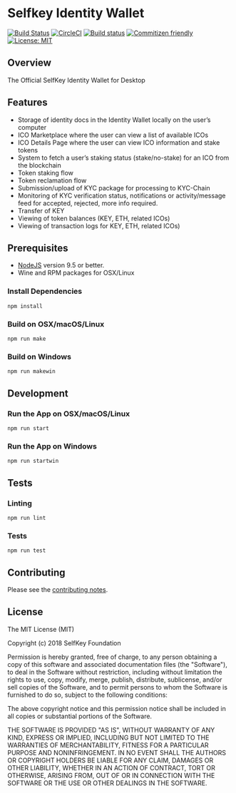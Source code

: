 # Selfkey Identity Wallet

[![Build Status](https://travis-ci.org/altninja/Identity-Wallet.svg?branch=standards)](https://travis-ci.org/altninja/Identity-Wallet) [![CircleCI](https://circleci.com/gh/altninja/Identity-Wallet.svg?style=svg)](https://circleci.com/gh/altninja/Identity-Wallet) [![Build status](https://ci.appveyor.com/api/projects/status/1oal9hxddsx3a25f?svg=true)](https://ci.appveyor.com/project/altninja/identity-wallet) [![Commitizen friendly](https://img.shields.io/badge/commitizen-friendly-brightgreen.svg)](http://commitizen.github.io/cz-cli/) [![License: MIT](https://img.shields.io/badge/License-MIT-yellow.svg)](https://opensource.org/licenses/MIT)

## Overview

The Official SelfKey Identity Wallet for Desktop

## Features

* Storage of identity docs in the Identity Wallet locally on the user’s computer
* ICO Marketplace where the user can view a list of available ICOs
* ICO Details Page where the user can view ICO information and stake tokens
* System to fetch a user’s staking status (stake/no-stake) for an ICO from the blockchain
* Token staking flow
* Token reclamation flow
* Submission/upload of KYC package for processing to KYC-Chain
* Monitoring of KYC verification status, notifications or activity/message feed for accepted, rejected, more info required.
* Transfer of KEY
* Viewing of token balances (KEY, ETH, related ICOs)
* Viewing of transaction logs for KEY, ETH, related ICOs)

## Prerequisites

* [NodeJS](https://nodejs.org) version 9.5 or better.
* Wine and RPM packages for OSX/Linux

### Install Dependencies

    npm install

### Build on OSX/macOS/Linux

    npm run make

### Build on Windows

    npm run makewin

## Development

### Run the App on OSX/macOS/Linux

    npm run start

### Run the App on Windows

    npm run startwin

## Tests

### Linting

    npm run lint

### Tests

    npm run test

## Contributing

Please see the [contributing notes](CONTRIBUTING.md).

## License

The MIT License (MIT)

Copyright (c) 2018 SelfKey Foundation

Permission is hereby granted, free of charge, to any person obtaining a copy of this software and associated documentation files (the "Software"), to deal in the Software without restriction, including without limitation the rights to use, copy, modify, merge, publish, distribute, sublicense, and/or sell copies of the Software, and to permit persons to whom the Software is furnished to do so, subject to the following conditions:

The above copyright notice and this permission notice shall be included in all copies or substantial portions of the Software.

THE SOFTWARE IS PROVIDED "AS IS", WITHOUT WARRANTY OF ANY KIND, EXPRESS OR IMPLIED, INCLUDING BUT NOT LIMITED TO THE WARRANTIES OF MERCHANTABILITY, FITNESS FOR A PARTICULAR PURPOSE AND NONINFRINGEMENT. IN NO EVENT SHALL THE AUTHORS OR COPYRIGHT HOLDERS BE LIABLE FOR ANY CLAIM, DAMAGES OR OTHER LIABILITY, WHETHER IN AN ACTION OF CONTRACT, TORT OR OTHERWISE, ARISING FROM, OUT OF OR IN CONNECTION WITH THE SOFTWARE OR THE USE OR OTHER DEALINGS IN THE SOFTWARE.